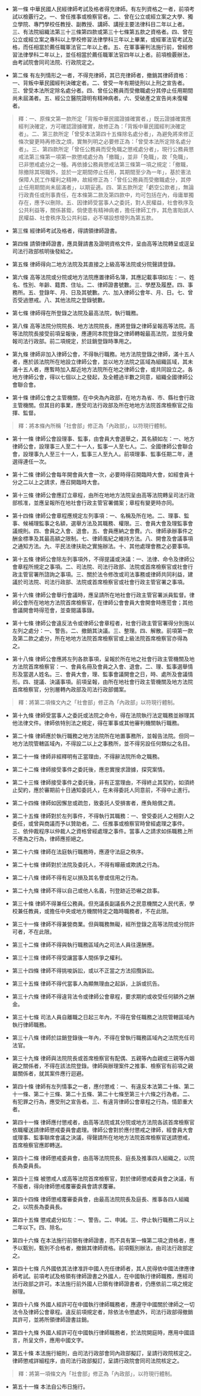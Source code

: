 * 第一條 中華民國人民經律師考試及格者得充律師。有左列資格之一者，前項考試以檢覈行之。一、曾任推事或檢察官者。二、曾在公立或經立案之大學、獨立學院、專門學校任教授、副教授、講師、講授主要法律科目二年以上者。三、有法院組織法第三十三條第四款或第三十七條第五款之資格者。四、曾在公立或經立案之專科以上學校修習法律學科三年以上畢業，或經軍法官考試及格，而任相當於薦任職軍法官二年以上者。五、在軍事審判法施行前，曾經修習法律學科二年以上，並任相當於薦任職軍法官四年以上者。前項檢覈辦法，由考試院會同司法院、行政院定之。

* 第二條 有左列情形之一者，不得充律師，其已充律師者，撤銷其律師資格：一、背叛中華民國經判決確定者。二、曾受一年有期徒刑以上刑之宣告者。三、曾受本法所定除名處分者。四、曾任公務員而受撤職處分其停止任用期間尚未屆滿者。五、經公立醫院證明有精神病者。六、受破產之宣告尚未復權者。

> 釋：一、原條文第一款所定「背叛中華民國證據確實者，」既云證據確實應經判決確定，方可確認證據確實，故修正為：「背叛中華民國經判決確定者」。二、第三款所定「曾受本法第四十五條除名處分者」，為避免將來修正條次變更時再修改之煩，實無列明之必要修正為：「曾受本法所定除名處分者」。三、第四款所定「曾任公務員而受免職之懲戒處分者」，現行公務員懲戒法第三條第一項第一款懲戒處分為「撤職」，並非「免職」，故「免職」，已非懲戒處分之一種。再依據公務員懲戒法第三條第一項之規定：「撤職，除撤除其現職外，並於一定期間停止任用，其期間至少為一年」，基於憲法保障人民工作權利之精神，故經修正為：「曾任公務員而受撤職處分，其停止任用期間尚未屆滿者」，以期妥適。四、第五款所定「虧空公款者」，無論行政責任或刑事責任，在本條第二款及第四款中，均可包括在內，毋庸單獨存在，應予以刪除。五、因律師受當事人之委託，對人民權益，社會秩序及公共利益等，關係甚鉅，倘使患有精神病者，擔任律師工作，其危害貽誤人民權益、社會秩序及公共利益，必不堪設想增列為第五款。

* 第三條 經律師考試及格者，得請領律師證書。

* 第四條 請領律師證書，應具聲請書及證明資格文件，呈由高等法院轉呈或逕呈司法行政部核明後發給之。

* 第五條 律師得向二地方法院及其直接之上級高等法院或分院聲請登錄。

* 第六條 高等法院或分院或地方法院應置律師名簿，其應記載事項如左：一、姓名、性別、年齡、籍貫、住址。二、律師證書號數。三、學歷及履歷。四、事務所。五、登錄年、月、日及其號數。六、加入律師公會年、月、日。七、曾否受過懲戒。八、其他法院之登錄號數。

* 第七條 律師得在所登錄之法院及最高法院，執行職務。

* 第八條 高等法院分院院長、地方法院院長，應將登錄之律師呈報高等法院。高等法院院長接受前項呈報後，應連同本院登錄之律師轉報最高法院，並按月彙報司法行政部。前二項規定，於註銷登錄時準用之。

* 第九條 律師非加入律師公會，不得執行職務。地方法院登錄之律師，滿十五人者，應於該法院所在地設立律師公會，並以地方法院之區域為組織區域，其未滿十五人者，應暫時加入鄰近地方法院所在地之律師公會，或共同設立之。各地方律師公會，得以七個以上之發起，及全體過半數之同意，組織全國律師公會聯合會。

* 第十條 律師公會之主管機關，在中央為內政部，在地方為省、市、縣社會行政主管機關。但其目的事業，應受司法行政部及所在地地方法院首席檢察官之指揮、監督。

> 釋：將本條內所稱「社會部」修正為「內政部」，以符現行體制。

* 第十一條 律師公會設理事、監事，由會員大會選舉之，其名額如左：一、地方律師公會，設理事三人至二十一人，監事一人至七人。二、全國律師公會聯合會，設理事九人至三十一人，監事三人至九人。前項理事、監事任期二年，連選得連任一次。

* 第十二條 律師公會每年開會員大會一次，必要時得召開臨時大會，如經會員十分之二以上之請求，應召開臨時大會。

* 第十三條 律師公會應訂立章程，由所在地地方法院呈由高等法院轉呈司法行政部核准，並應呈報所在地社會行政主管官署備案；章程有變更時亦同。

* 第十四條 律師公會章程應規定左列事項：一、名稱及所在地。二、理事、監事、候補理監事之名額，選舉方法及其職務、權限。三、會員大會及理監事會議規則。四、會員之入會、退會。五、會員應納之會費。六、律師承辦事件之酬金標準及其最高額之限制。七、律師風紀之維持方法。八、開會及會議事項之通知方法。九、平民法律扶助之實施辦法。十、其他處理會務之必要事項。

* 第十五條 律師公會除左列事項外，不得提議或決議：一、法律、命令及律師公會章程所規定之事項。二、司法院、司法行政部、法院或首席檢察官或社會行政主管官署所諮詢之事項。三、關於法令修改或司法事務或律師共同利益，建議於司法院、司法行政部、法院或首席檢察官或社會行政主管官署之事項。

* 第十六條 律師公會舉行會議時，應呈請所在地社會行政主管官署派員監督。律師公會所在地地方法院首席檢察官，在律師公會會員大會開會時應蒞會；其他會議開會時得蒞會，並查閱議事錄。

* 第十七條 律師公會違反法令或律師公會章程者，社會行政主管官署得分別施以左列之處分：一、警告。二、撤銷其決議。三、整理。四、解散。前項第一款及第二款之處分，所在地地方法院首席檢察官或上級法院首席檢察官亦得為之。

* 第十八條 律師公會應將左列各款事項，呈報於所在地之社會行政主管機關及地方法院首席檢察官：一、會員名冊及會員之入會、退會。二、理、監事選舉情形及當選人姓名。三、會員大會，理、監事會議開會之日，時、處所及會議情形。四、提議、決議事項。前項呈報，由所在地社會行政主管機關及地方法院首席檢察官，分別層轉內政部及司法行政部備案。

> 釋：將第二項條文內之「社會部」修正為「內政部」以符現行體制。

* 第十九條 律師受當事人之委託或法院之命令，得在法院執行法定職務並辦理其他法律文件。律師依特別法之規定，得在軍事或其他審判機關執行職務。

* 第二十條 律師應於執行職務之地方法院所在地置事務所，並報告法院。但同一地方法院管轄區域內，不得設二以上之事務所，並不得另設任何類似之名目。

* 第二十一條 律師非經釋明有正當理由，不得辭法院所命之職務。

* 第二十二條 律師接受事件之委託後，應忠實搜求證據，探究案情。

* 第二十三條 律師接受事件之委託後，非有正當理由，不得終止其契約，如須終止契約，應於審期前十日通知委託人，在未得委託人同意前，不得中止進行。

* 第二十四條 律師如因懈怠或疏忽，致委託人受損害者，應負賠償之責。

* 第二十五條 律師對於左列事件，不得執行其職務：一、曾受委託人之相對人之委任，或曾與商議而予以贊助者。二、任推事或檢察官時曾經處理之事件。三、依仲裁程序以仲裁人之資格曾經處理之事件。當事人之請求如係職務上所不應為之行為，律師應拒絕之。

* 第二十六條 律師在法庭執行職務時，應遵守法庭之秩序。

* 第二十七條 律師對於法院及委託人，不得有矇蔽或欺誘之行為。

* 第二十八條 律師不得有足以損及其名譽或信用之行為。

* 第二十九條 律師不得以自己或他人名義，刊登跡近恐嚇之啟事。

* 第三十條 律師不得兼任公務員。但充議長副議長外之民意機關之人民代表，學校兼任教員，或擔任中央或地方機關特定之臨時職務者，不在此限。

* 第三十一條 律師不得兼營商業。但與職務無礙，經所登錄之高等法院或分院許可者，不在此限。

* 第三十二條 律師不得與執行職務區域內之司法人員往還酬應。

* 第三十三條 律師不得受讓當事人間係爭之權利。

* 第三十四條 律師不得挑唆訴訟，或以不正當之方法招攬訴訟。

* 第三十五條 律師不得代當事人為顯無理由之起訴，上訴或抗告。

* 第三十六條 律師不得違背法令或律師公會章程，要求期約或收受任何額外之酬金。

* 第三十七條 司法人員自離職之日起三年內，不得在曾任職務之法院管轄區域內執行律師職務。

* 第三十八條 律師於註銷登錄後一年內，不得在曾執行職務區域內之法院充任司法官。

* 第三十九條 律師與法院院長或首席檢察官有配偶、五親等內血親或三親等內姻親之關係者，不得在該法院登錄。律師與辦理案件之推事、檢察官有前項之親屬關係者，就其案件應行迴避。

* 第四十條 律師有左列情事之一者，應付懲戒：一、有違反本法第二十條、第二十一條、第二十三條、第二十五條、第二十七條至第三十六條之行為者。二、有犯罪之行為，應受刑之宣告者。三、有違背律師公會章程之行為，情節重大者。

* 第四十一條 律師應付懲戒者，由高等法院或其分院或地方法院各該首席檢察官依職權送請律師懲戒委員會處理。律師公會對於應付懲戒之律師，經會員大會或理事、監事聯席會議之決議，得聲請所在地地方法院首席檢察官送請懲戒，首席檢察官應即轉送。

* 第四十二條 律師懲戒委員會，由高等法院院長、庭長及推事四人組織之，以院長為委員長。

* 第四十三條 被懲戒人或高等法院首席檢察官，對於律師懲戒委員會之決議，有不服者，得向律師懲戒覆審委員會請求覆審。

* 第四十四條 律師懲戒覆審委員會，由最高法院院長及庭長、推事各四人組織之，以院長為委員長。

* 第四十五條 懲戒處分如左：一、警告。二、申誡。三、停止執行職務二月以上二年以下。四、除名。

* 第四十六條 在本法施行前領有律師證書，而不具有第一條第二項之資格者，應予以甄別，甄別不合格者，撤銷其律師資格。前項甄別辦法，由司法行政部定之。

* 第四十七條 凡外國依其法律准許中國人充任律師者，其人民得依中國法律應律師考試。前項考試及格領有律師證書之外國人，在中國執行律師職務，應經司法行政部之許可。本法施行前外國人已領有律師證書者，仍應依前二項之規定辦理。

* 第四十八條 外國人經許可在中國執行律師職務者，應遵守中國關於律師之一切法令及律師公會章程。違反前項規定者，除依法令懲處外，司法行政部得撤銷其許可，並將所領律師證書註銷。

* 第四十九條 外國人經許可在中國執行律師職務者，於法院開庭時，應用中國語言，所呈文件，應用中國文字。

* 第五十條 本法施行細則，由司法行政部會同內政部擬訂，呈請行政院核定之。律師懲戒詳細程序，由司法行政部擬訂，呈請行政院會同司法院核定之。

> 釋：將第一項條文內「社會部」修正為「內政部」，以符現行體制。

* 第五十一條 本法自公布日施行。

